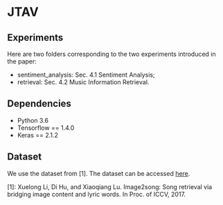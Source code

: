 # JTAV

## Experiments

Here are two folders corresponding to the two experiments introduced in the paper:

- sentiment_analysis: Sec. 4.1 Sentiment Analysis;
- retrieval: Sec. 4.2 Music Information Retrieval.

## Dependencies

- Python 3.6
- Tensorflow == 1.4.0
- Keras == 2.1.2

## Dataset
We use the dataset from [1]. The dataset can be accessed [here](https://dtaoo.github.io/).


[1]: Xuelong Li, Di Hu, and Xiaoqiang Lu. Image2song: Song retrieval via bridging image content and lyric words. In Proc. of ICCV, 2017.
